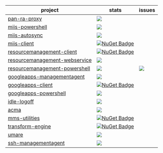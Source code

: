 | project | stats | issues |
| --- | --- | --- |
| [pan-ra-proxy](https://github.com/lithnet/pan-ra-proxy) | ![](https://img.shields.io/github/downloads/lithnet/pan-ra-proxy/total.svg?maxAge=2592000) | |
| [miis-powershell](https://github.com/lithnet/miis-powershell) | ![](https://img.shields.io/github/downloads/lithnet/miis-powershell/total.svg?maxAge=2592000) | |
| [miis-autosync](https://github.com/lithnet/miis-autosync) | ![](https://img.shields.io/github/downloads/lithnet/miis-autosync/total.svg?maxAge=2592000) | |
| [miis-client](https://github.com/lithnet/miis-client) | [![NuGet Badge](https://buildstats.info/nuget/Lithnet.Miiserver.Client)](https://www.nuget.org/packages/Lithnet.Miiserver.Client/) | |
| [resourcemanagement-client](https://github.com/lithnet/resourcemanagement-client) |  [![NuGet Badge](https://buildstats.info/nuget/Lithnet.ResourceManagement.Client)](https://www.nuget.org/packages/Lithnet.ResourceManagement.Client/) | |
| [resourcemanagement-webservice](https://github.com/lithnet/resourcemanagement-webservice) | ![](https://img.shields.io/github/downloads/lithnet/resourcemanagement-webservice/total.svg?maxAge=2592000) | |
| [resourcemanagement-powershell](https://github.com/lithnet/resourcemanagement-powershell) | ![](https://img.shields.io/github/downloads/lithnet/resourcemanagement-powershell/total.svg?maxAge=2592000) | [![](https://img.shields.io/github/issues/lithnet/resourcemanagement-powershell.svg)](https://github.com/lithnet/resourcemanagement-powershell/issues) |
| [googleapps-managementagent](https://github.com/lithnet/googleapps-managementagent)  | ![](https://img.shields.io/github/downloads/lithnet/googleapps-managementagent/total.svg?maxAge=2592000) | |
| [googleapps-client](https://github.com/lithnet/googleapps-client) | [![NuGet Badge](https://buildstats.info/nuget/Lithnet.GoogleApps)](https://www.nuget.org/packages/Lithnet.GoogleApps/) | |
| [googleapps-powershell](https://github.com/lithnet/googleapps-powershell)  | ![](https://img.shields.io/github/downloads/lithnet/googleapps-powershell/total.svg?maxAge=2592000) | |
| [idle-logoff](https://github.com/lithnet/idle-logoff) | ![](https://img.shields.io/github/downloads/lithnet/idle-logoff/total.svg?maxAge=2592000) | |
| [acma](https://github.com/lithnet/acma) | ![](https://img.shields.io/github/downloads/lithnet/acma/total.svg?maxAge=2592000) | |
| [mms-utilities](https://github.com/lithnet/mms-utilities) | [![NuGet Badge](https://buildstats.info/nuget/Lithnet.MetadirectoryServices)](https://www.nuget.org/packages/Lithnet.MetadirectoryServices/) | 
| [transform-engine](https://github.com/lithnet/transform-engine) | [![NuGet Badge](https://buildstats.info/nuget/Lithnet.Transforms)](https://www.nuget.org/packages/Lithnet.Transforms/) | |
| [umare](https://github.com/lithnet/umare) | ![](https://img.shields.io/github/downloads/lithnet/umare/total.svg?maxAge=2592000) | 
| [ssh-managementagent](https://github.com/lithnet/ssh-managementagent) | ![](https://img.shields.io/github/downloads/lithnet/ssh-managementagent/total.svg?maxAge=2592000) | |

